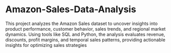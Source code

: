 # Amazon-Sales-Data-Analysis
This project analyzes the Amazon Sales dataset to uncover insights into product performance, customer behavior, sales trends, and regional market dynamics. Using tools like SQL and Python, the analysis evaluates revenue, discounts, profit margins, and temporal sales patterns, providing actionable insights for optimizing sales strategies 
